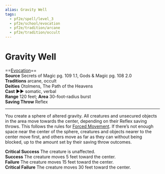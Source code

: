 ```yaml
---
alias: Gravity Well
tags:
  - pf2e/spell/level_3
  - pf2e/school/evocation
  - pf2e/tradition/arcane
  - pf2e/tradition/occult
---
```


# Gravity Well

==[Evocation](../../../Traits/Evocation.md)==  
__Source__ Secrets of Magic pg. 109 1.1, Gods & Magic pg. 108 2.0  
**Traditions** arcane, occult  
**Deities** Otolmens, The Path of the Heavens  
**Cast** ►► somatic, verbal  
**Range** 120 feet; **Area** 30-foot-radius burst  
**Saving Throw** Reflex

---

You create a sphere of altered gravity. All creatures and unsecured objects in the area move towards the center, depending on their Reflex saving throws. This follows the rules for [Forced Movement](../../../Rules/Forced%20Movement.md). If there’s not enough space near the center of the sphere, creatures and objects nearer to the center move first, and others move as far as they can without being blocked, up to the amount set by their saving throw outcomes.

**Critical Success** The creature is unaffected.  
**Success** The creature moves 5 feet toward the center.  
**Failure** The creature moves 15 feet toward the center.  
**Critical Failure** The creature moves 30 feet toward the center.
